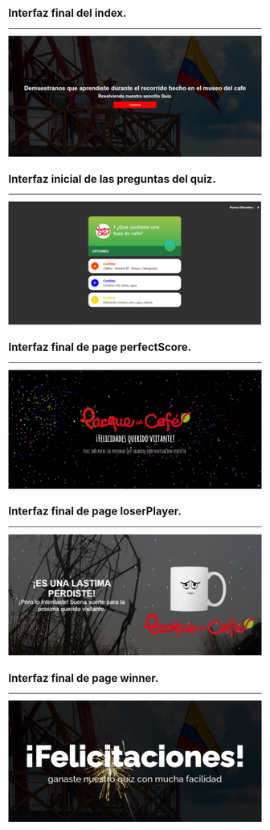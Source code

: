 <h2>Interfaz final del index.</h2>
<hr></hr>
<img src="/images/Capturaindex.PNG" alt="...">
<h2>Interfaz inicial de las preguntas del quiz.</h2>
<hr></hr>
<img src="/images/CapturaR.PNG" alt="...">
<h2>Interfaz final de page perfectScore.</h2>
<hr></hr>
<img src="/images/Captura.PNG" alt="...">
<h2>Interfaz final de page loserPlayer.</h2>
<hr></hr>
<img src="/images/CapturaLoser.PNG" alt="...">
<h2>Interfaz final de page winner.</h2>
<hr></hr>
<img src="/images/CapturaWinner.PNG" alt="...">

